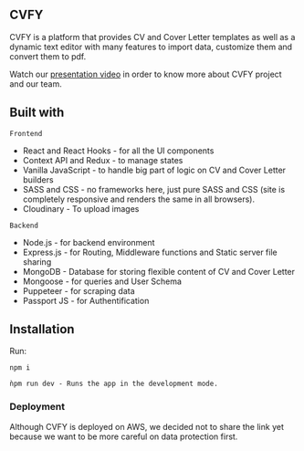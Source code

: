 ## CVFY

CVFY is a platform that provides CV and Cover Letter templates as well as a dynamic text editor with many features to import data, customize them and convert them to pdf.

Watch our [presentation video](https://drive.google.com/file/d/1R9wHCFCQSp9yK05-WXK-kGYK8ApSohHp/view) in order to know more about CVFY project and our team.

## Built with

`Frontend`
- React and React Hooks - for all the UI components
- Context API and Redux - to manage states
- Vanilla JavaScript - to handle big part of logic on CV and Cover Letter builders
- SASS and CSS - no frameworks here, just pure SASS and CSS (site is completely responsive and renders the same in all browsers).
- Cloudinary - To upload images

`Backend`
- Node.js - for backend environment
- Express.js - for Routing, Middleware functions and Static server file sharing
- MongoDB - Database for storing flexible content of CV and Cover Letter
- Mongoose - for queries and User Schema
- Puppeteer - for scraping data
- Passport JS - for Authentification

## Installation

Run:

`npm i`

`ǹpm run dev - Runs the app in the development mode.`

### Deployment

Although CVFY is deployed on AWS, we decided not to share the link yet because we want to be more careful on data protection first.

